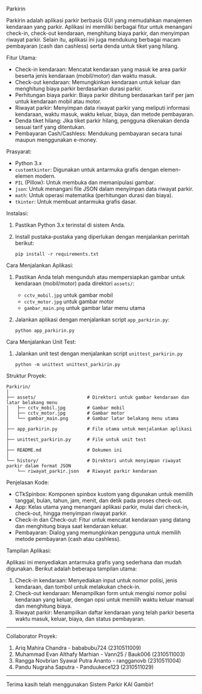Parkirin

Parkirin adalah aplikasi parkir berbasis GUI yang memudahkan manajemen kendaraan yang parkir. Aplikasi ini memiliki berbagai fitur untuk menangani check-in, check-out kendaraan, menghitung biaya parkir, dan menyimpan riwayat parkir. Selain itu, aplikasi ini juga mendukung berbagai macam pembayaran (cash dan cashless) serta denda untuk tiket yang hilang.

Fitur Utama:

* Check-in kendaraan: Mencatat kendaraan yang masuk ke area parkir beserta jenis kendaraan (mobil/motor) dan waktu masuk.
* Check-out kendaraan: Memungkinkan kendaraan untuk keluar dan menghitung biaya parkir berdasarkan durasi parkir.
* Perhitungan biaya parkir: Biaya parkir dihitung berdasarkan tarif per jam untuk kendaraan mobil atau motor.
* Riwayat parkir: Menyimpan data riwayat parkir yang meliputi informasi kendaraan, waktu masuk, waktu keluar, biaya, dan metode pembayaran.
* Denda tiket hilang: Jika tiket parkir hilang, pengguna dikenakan denda sesuai tarif yang ditentukan.
* Pembayaran Cash/Cashless: Mendukung pembayaran secara tunai maupun menggunakan e-money.

Prasyarat:

* Python 3.x
* `customtkinter`: Digunakan untuk antarmuka grafis dengan elemen-elemen modern.
* `PIL` (Pillow): Untuk membuka dan memanipulasi gambar.
* `json`: Untuk menangani file JSON dalam menyimpan data riwayat parkir.
* `math`: Untuk operasi matematika (perhitungan durasi dan biaya).
* `tkinter`: Untuk membuat antarmuka grafis dasar.

Instalasi:

1. Pastikan Python 3.x terinstal di sistem Anda.
2. Install pustaka-pustaka yang diperlukan dengan menjalankan perintah berikut:

   ```
   pip install -r requirements.txt
   
   ```

Cara Menjalankan Aplikasi:

1. Pastikan Anda telah mengunduh atau mempersiapkan gambar untuk kendaraan (mobil/motor) pada direktori `assets/`:

   * `cctv_mobil.jpg` untuk gambar mobil
   * `cctv_motor.jpg` untuk gambar motor
   * `gambar_main.png` untuk gambar latar menu utama

2. Jalankan aplikasi dengan menjalankan script `app_parkirin.py`:

   ```
   python app_parkirin.py
   
   ```

Cara Menjalankan Unit Test:

1. Jalankan unit test dengan menjalankan script `unittest_parkirin.py`

   ```
   python -m unittest unittest_parkirin.py

   ```

Struktur Proyek:

```
Parkirin/
│
├── assets/                   # Direktori untuk gambar kendaraan dan latar belakang menu
│   ├── cctv_mobil.jpg        # Gambar mobil
│   ├── cctv_motor.jpg        # Gambar motor
│   └── gambar_main.png       # Gambar latar belakang menu utama
│
├── app_parkirin.py           # File utama untuk menjalankan aplikasi
│
├── unittest_parkirin.py      # File untuk unit test
│
├── README.md                 # Dokumen ini
│
└── history/                  # Direktori untuk menyimpan riwayat parkir dalam format JSON
    └── riwayat_parkir.json   # Riwayat parkir kendaraan
```

Penjelasan Kode:

* CTkSpinbox: Komponen spinbox kustom yang digunakan untuk memilih tanggal, bulan, tahun, jam, menit, dan detik pada proses check-out.
* App: Kelas utama yang menangani aplikasi parkir, mulai dari check-in, check-out, hingga menyimpan riwayat parkir.
* Check-in dan Check-out: Fitur untuk mencatat kendaraan yang datang dan menghitung biaya saat kendaraan keluar.
* Pembayaran: Dialog yang memungkinkan pengguna untuk memilih metode pembayaran (cash atau cashless).

Tampilan Aplikasi:

Aplikasi ini menyediakan antarmuka grafis yang sederhana dan mudah digunakan. Berikut adalah beberapa tampilan utama:

1. Check-in kendaraan: Menyediakan input untuk nomor polisi, jenis kendaraan, dan tombol untuk melakukan check-in.
2. Check-out kendaraan: Menampilkan form untuk mengisi nomor polisi kendaraan yang keluar, dengan opsi untuk memilih waktu keluar manual dan menghitung biaya.
3. Riwayat parkir: Menampilkan daftar kendaraan yang telah parkir beserta waktu masuk, keluar, biaya, dan status pembayaran.

---

Collaborator Proyek: 
1. Ariq Mahira Chandra - bababubu724 (2310511009)
2. Muhammad Evan Althafy Marhian - Vann25 / Bauk006 (2310511003)
3. Rangga Novbrian Syawal Putra Ananto - rangganovb (2310511004)
4. Pandu Nugraha Saputra - Panduukece123 (2310511029)

---

Terima kasih telah menggunakan Sistem Parkir KAI Gambir!
